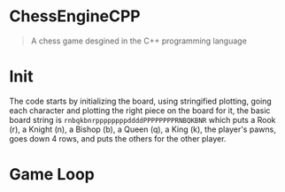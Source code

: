 # ChessEngineCPP

> A chess game desgined in the C++ programming language
# Init
The code starts by initializing the board, using stringified plotting, going each character and plotting the right piece on the board for it, the basic board string is `rnbqkbnrppppppppddddPPPPPPPPRNBQKBNR` which puts a Rook (r), a Knight (n), a Bishop (b), a Queen (q), a King (k), the player's pawns, goes down 4 rows, and puts the others for the other player.

# Game Loop
